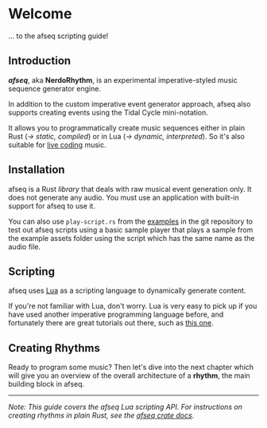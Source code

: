 # Welcome

... to the afseq scripting guide!

## Introduction

***afseq***, aka **NerdoRhythm**, is an experimental imperative-styled music sequence generator engine. 

In addition to the custom imperative event generator approach, afseq also supports creating events using the Tidal Cycle mini-notation.


It allows you to programmatically create music sequences either in plain Rust (*-> static, compiled*) or in Lua (*-> dynamic, interpreted*). So it's also suitable for [live coding](https://github.com/pjagielski/awesome-live-coding-music ) music. 


## Installation

afseq is a Rust *library* that deals with raw musical event generation only. It does not generate any audio. You must use an application with built-in support for afseq to use it. 

You can also use `play-script.rs` from the [examples](https://github.com/emuell/afseq/tree/master/examples) in the git repository to test out afseq scripts using a basic sample player that plays a sample from the example assets folder using the script which has the same name as the audio file. 


## Scripting

afseq uses [Lua](https://www.lua.org/) as a scripting language to dynamically generate content. 

If you're not familiar with Lua, don't worry. Lua is very easy to pick up if you have used another imperative programming language before, and fortunately there are great tutorials out there, such as [this one](https://www.lua.org/pil/1.html).


## Creating Rhythms

Ready to program some music? Then let's dive into the next chapter which will give you an overview of the overall architecture of a **rhythm**, the main building block in afseq.

---

*Note: This guide covers the afseq Lua scripting API. For instructions on creating rhythms in plain Rust, see the [afseq crate docs](https://github.com/emuell/afseq).*
